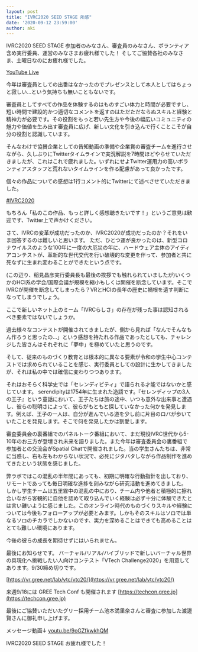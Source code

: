 ```yaml
---
layout: post
title: "IVRC2020 SEED STAGE 所感"
date: '2020-09-12 23:59:00'
author: aki
---
```


IVRC2020 SEED STAGE 
参加者のみなさん、審査員のみなさん、ボランティア含め実行委員、運営のみなさまお疲れ様でした！
そしてご協賛各社のみなさま、土曜日なのにお疲れ様でした。


[YouTube Live](https://youtu.be/-m4omhqYfEI)

今年は審査員としての出番はなかったのでプレゼンスとして本人としてはちょっと寂しい…という気持ちも無いこともないです。

審査員としてすべての作品を体験するのはものすごい体力と時間が必要ですし、短い時間で建設的かつ適切なコメントを返すのはただただならぬスキルと経験と精神力が必要です。その役割をもっと若い先生方や今後の幅広いコミュニティの魅力や価値を生み出す審査員に広げ、新しい文化を引き込んで行くことこそが自分の役割と認識しています。


そんなわけで協賛企業としての告知動画の準備や企業賞の審査チームを進行させながら、久しぶりにTwitterタイムラインで実況解説を7時間ほどやらせていただきましたが、これはこれで疲れました。いずれにせよTwitter運用力の高いボランティアスタッフと荒れないタイムラインを作る配慮があって良かったです。

個々の作品についての感想は1行コメント的にTwitterにて述べさせていただきました。

[#IVRC2020](https://mobile.twitter.com/search?q=IVRC2020&src=typed_query)


もちろん「私のこの作品、もっと詳しく感想聴きたいです！」というご意見は歓迎です、Twitter上で声かけください。


さて、IVRCの変革が成功だったのか、IVRC2020が成功だったのか？それをいま回答するのは難しいと思います。
ただ、ひとつ運が良かったのは、新型コロナウイルスのような100年に一度の大厄災の年に、ハードウェア主体のアイディアコンテストが、革新的な世代交代を行い破壊的な変更を伴って、参加者と共に死なずに生まれ変わることができたという点です。


(この辺り、稲見昌彦実行委員長も最後の挨拶でも触れられていましたが)いくつかのHCI系の学会/国際会議が規模を縮小もしくは開催を断念しています。そこでIVRCが開催を断念してしまったら？VRとHCIの長年の歴史に禍根を遺す判断になってしまうでしょう。


ここで新しいネット上のミーム「IVRCらしさ」の存在が残った事は認知されるべき要素ではないでしょうか。


過去様々なコンテストが開催されてきましたが、側から見れば「なんでそんなもん作ろうと思ったの…」という感想を持たれる作品であったとしても、チャレンジした皆さんはそれぞれに「夢中」を極めていたと思うのです。


そして、従来のものづくり教育とは根本的に異なる要素が令和の学生中心コンテストでは求められていることを感じ、実行委員としての設計に生かしてきましたが、それは私の中では確信に変わりつつあります。


それはおそらく科学史では「セレンディピティ」で語られる才能ではないかと感じています。
serendipityは1754年に生まれた造語です。『セレンディップの3人の王子』という童話において、王子たちは旅の途中、いつも意外な出来事と遭遇し、彼らの聡明さによって、彼らがもともと探していなかった何かを発見します。例えば、王子の一人は、自分が進んでいる道を少し前に片目のロバが歩いていたことを発見します。そこで何を発見したかは割愛します。


審査委員会の裏番組でのパネルトーク番組において、まだ現役IVRC世代から5-10年のお三方が登壇され未来を語りました。また今年は審査委員会の裏番組で参加者との交流会がSpatial Chatで開催されました。当の学生さんたちは、非常に当惑し、右も左もわからない状況で、必死にジタバタしながら作品制作を進めてきたという状態を感じました。


弊ラボではこの混乱の半年間にあっても、初期に明確な行動指針を出しており、リモートであっても毎日明確な進捗を刻みながら研究活動を進めてきました。
しかし学生チームは五里霧中の混乱の中におり、チーム内や他者と積極的に擦れ合いながら客観的に自他を認めて取り込んでいく経験は必ず十分に体験できたとは言い難いように感じました。このオンライン時代のものづくりスキルや経験については今後もフォローアップが必要とみます。しかもそのスキルはソロでは単なるソロのチカラでしかないのです、実力を深めることはできても高めることはとても難しい環境にあります。


今後の彼らの成長を期待せずにはいられません。


最後にお知らせです。
バーチャル/リアル/ハイブリッドで新しいバーチャル世界の具現化へ挑戦したい人向けコンテスト「VTech Challenge2020」を用意してあります。9/30締め切りです。

[https://vr.gree.net/lab/vtc/vtc20/](https://vr.gree.net/lab/vtc/vtc20/)


来週9/18には GREE Tech Conf も開催されます
[https://techcon.gree.jp](https://techcon.gree.jp)


最後にご協賛いただいたグリー採用チーム池本満里奈さんと審査に参加した渡邊賢さんに御礼申し上げます。

メッセージ動画↓
[youtu.be/9oGZfkwkhQM](youtu.be/9oGZfkwkhQM)


IVRC2020 SEED STAGE お疲れ様でした！
